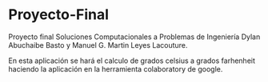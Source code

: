 # Proyecto-Final
Proyecto final Soluciones Computacionales a Problemas de Ingeniería 
Dylan Abuchaibe Basto y Manuel G. Martin Leyes Lacouture.


En esta aplicación se hará el calculo de grados celsius a grados farhenheit haciendo la aplicación en la herramienta colaboratory de google.
